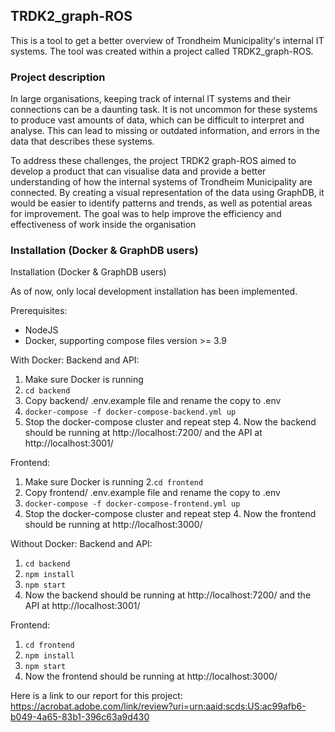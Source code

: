 ## TRDK2_graph-ROS

This is a tool to get a better overview of Trondheim Municipality's internal IT systems. The tool was created within a project called TRDK2_graph-ROS.

### Project description

In large organisations, keeping track of internal IT systems and their connections can be a daunting
task. It is not uncommon for these systems to produce vast amounts of data, which can be difficult
to interpret and analyse. This can lead to missing or outdated information, and errors in the data
that describes these systems.

To address these challenges, the project TRDK2 graph-ROS aimed to develop a product that
can visualise data and provide a better understanding of how the internal systems of Trondheim
Municipality are connected. By creating a visual representation of the data using GraphDB, 
it would be easier to identify patterns and trends, as well as
potential areas for improvement. The goal was to help improve the efficiency and effectiveness of
work inside the organisation

### Installation (Docker & GraphDB users)

Installation (Docker & GraphDB users)

As of now, only local development installation has been implemented.

Prerequisites:
* NodeJS
* Docker, supporting compose files version >= 3.9


With Docker:
Backend and API:
1. Make sure Docker is running
2. `cd backend`
3. Copy backend/ .env.example file and rename the copy to .env
4. `docker-compose -f docker-compose-backend.yml up`
5. Stop the docker-compose cluster and repeat step 4. Now the backend should be running at http://localhost:7200/ and the API at http://localhost:3001/


Frontend:
1. Make sure Docker is running
2.`cd frontend`
3. Copy frontend/ .env.example file and rename the copy to .env
4. `docker-compose -f docker-compose-frontend.yml up`
5. Stop the docker-compose cluster and repeat step 4. Now the frontend should be running at http://localhost:3000/ 

Without Docker: 
Backend and API:
1. ` cd backend `
2. ` npm install `
3. ` npm start `
4. Now the backend should be running at http://localhost:7200/ and the API at http://localhost:3001/

Frontend:
1. ` cd frontend `
2. ` npm install `
3. ` npm start `
4. Now the frontend should be running at http://localhost:3000/ 



Here is a link to our report for this project: https://acrobat.adobe.com/link/review?uri=urn:aaid:scds:US:ac99afb6-b049-4a65-83b1-396c63a9d430
